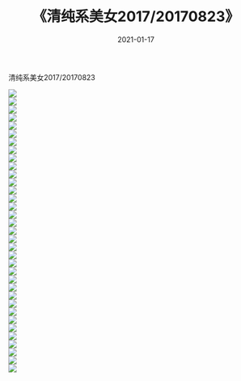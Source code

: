 ﻿---
layout: post
title:  《清纯系美女2017/20170823》
date:   2021-01-17
img: http://img.660000.xyz/Sharelink/清纯系美女/2017/20170823/000.jpg
categories: [美女, 清纯, 唯美]
---

清纯系美女2017/20170823

 ![](http://img.660000.xyz/Sharelink/清纯系美女/2017/20170823/001.png) <br>![](http://img.660000.xyz/Sharelink/清纯系美女/2017/20170823/002.png) <br>![](http://img.660000.xyz/Sharelink/清纯系美女/2017/20170823/003.png) <br>![](http://img.660000.xyz/Sharelink/清纯系美女/2017/20170823/004.png) <br>![](http://img.660000.xyz/Sharelink/清纯系美女/2017/20170823/005.png) <br>![](http://img.660000.xyz/Sharelink/清纯系美女/2017/20170823/006.png) <br>![](http://img.660000.xyz/Sharelink/清纯系美女/2017/20170823/007.png) <br>![](http://img.660000.xyz/Sharelink/清纯系美女/2017/20170823/008.png) <br>![](http://img.660000.xyz/Sharelink/清纯系美女/2017/20170823/009.png) <br>![](http://img.660000.xyz/Sharelink/清纯系美女/2017/20170823/010.png) <br>![](http://img.660000.xyz/Sharelink/清纯系美女/2017/20170823/011.png) <br>![](http://img.660000.xyz/Sharelink/清纯系美女/2017/20170823/012.png) <br>![](http://img.660000.xyz/Sharelink/清纯系美女/2017/20170823/013.png) <br>![](http://img.660000.xyz/Sharelink/清纯系美女/2017/20170823/014.png) <br>![](http://img.660000.xyz/Sharelink/清纯系美女/2017/20170823/015.png) <br>![](http://img.660000.xyz/Sharelink/清纯系美女/2017/20170823/016.png) <br>![](http://img.660000.xyz/Sharelink/清纯系美女/2017/20170823/017.png) <br>![](http://img.660000.xyz/Sharelink/清纯系美女/2017/20170823/018.png) <br>![](http://img.660000.xyz/Sharelink/清纯系美女/2017/20170823/019.png) <br>![](http://img.660000.xyz/Sharelink/清纯系美女/2017/20170823/020.png) <br>![](http://img.660000.xyz/Sharelink/清纯系美女/2017/20170823/021.png) <br>![](http://img.660000.xyz/Sharelink/清纯系美女/2017/20170823/022.png) <br>![](http://img.660000.xyz/Sharelink/清纯系美女/2017/20170823/023.png) <br>![](http://img.660000.xyz/Sharelink/清纯系美女/2017/20170823/024.png) <br>![](http://img.660000.xyz/Sharelink/清纯系美女/2017/20170823/025.png) <br>![](http://img.660000.xyz/Sharelink/清纯系美女/2017/20170823/026.png) <br>![](http://img.660000.xyz/Sharelink/清纯系美女/2017/20170823/027.png) <br>![](http://img.660000.xyz/Sharelink/清纯系美女/2017/20170823/028.png) <br>![](http://img.660000.xyz/Sharelink/清纯系美女/2017/20170823/029.png) <br>![](http://img.660000.xyz/Sharelink/清纯系美女/2017/20170823/030.png) <br>![](http://img.660000.xyz/Sharelink/清纯系美女/2017/20170823/031.png) <br>![](http://img.660000.xyz/Sharelink/清纯系美女/2017/20170823/032.png) <br>![](http://img.660000.xyz/Sharelink/清纯系美女/2017/20170823/033.png) <br>![](http://img.660000.xyz/Sharelink/清纯系美女/2017/20170823/034.png) <br>![](http://img.660000.xyz/Sharelink/清纯系美女/2017/20170823/035.png) <br>